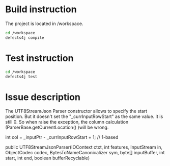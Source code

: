 # Build instruction
The project is located in /workspace.
```bash
cd /workspace
defects4j compile
```

# Test instruction
```bash
cd /workspace
defects4j test
```

# Issue description
The UTF8StreamJson Parser constructor allows to specify the start position. But it doesn't set the "_currInputRowStart" as the same value. It is still 0. So when raise the exception, the column calculation (ParserBase.getCurrentLocation() )will be wrong.

int col = _inputPtr - _currInputRowStart + 1; // 1-based

public UTF8StreamJsonParser(IOContext ctxt, int features, InputStream in,
ObjectCodec codec, BytesToNameCanonicalizer sym,
byte[] inputBuffer, int start, int end,
boolean bufferRecyclable)

